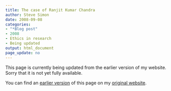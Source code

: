 ```yaml
---
title: The case of Ranjit Kumar Chandra
author: Steve Simon
date: 2008-09-08
categories:
- "*Blog post"
- 2008
- Ethics in research
- Being updated
output: html_document
page_update: no
---
```


This page is currently being updated from the earlier version of my website. Sorry that it is not yet fully available.

<!---More--->


You can find an [earlier version][sim1] of this page on my [original website][sim2].

[sim1]: http://www.pmean.com/08/ChandraCasestudy.html
[sim2]: http://www.pmean.com/original_site.html
